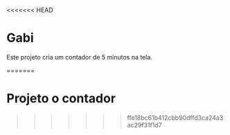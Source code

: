 <<<<<<< HEAD
# Gabi

Este projeto cria um contador de 5 minutos na tela.


=======
# Projeto o contador
>>>>>>> ffe18bc61b412cbb90dffd3ca24a3ac29f31f1d7
